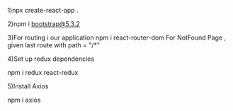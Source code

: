 1)npx create-react-app .

2)npm i bootstrap@5.3.2

3)For routing i our application
   npm i react-router-dom
   For NotFound Page , given last route with path = "/*"
   
4)Set up redux dependencies

npm i redux react-redux

5)Install Axios 

npm i axios

